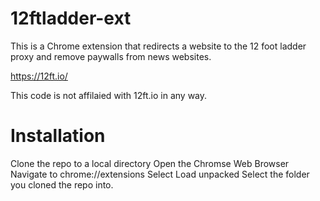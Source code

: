 # 12ftladder-ext

This is a Chrome extension that redirects a website to the 12 foot ladder proxy and remove paywalls from news websites.

https://12ft.io/

This code is not affilaied with 12ft.io in any way. 

# Installation
Clone the repo to a local directory
Open the Chromse Web Browser
Navigate to chrome://extensions
Select Load unpacked
Select the folder you cloned the repo into.


